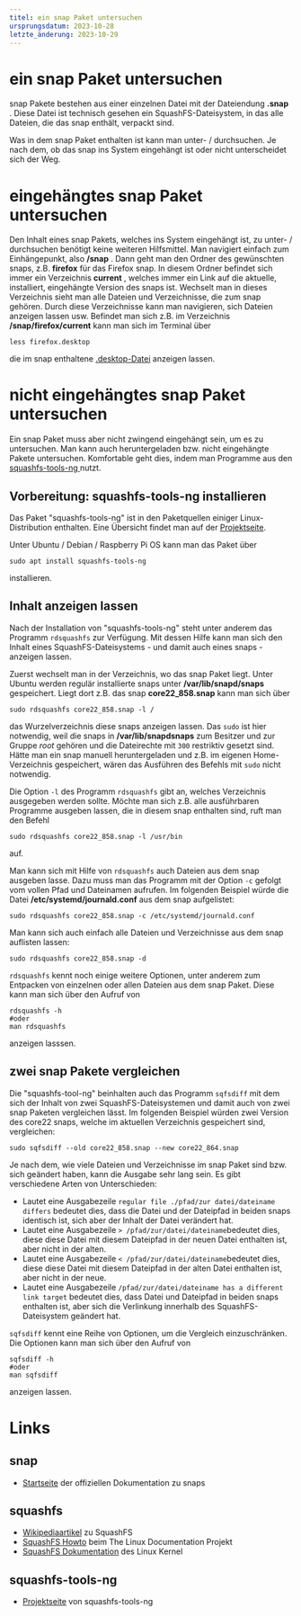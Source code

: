 ```yaml
---
titel: ein snap Paket untersuchen
ursprungsdatum: 2023-10-28
letzte_änderung: 2023-10-29
---
```




# ein snap Paket untersuchen

snap Pakete bestehen aus einer einzelnen Datei mit der Dateiendung **.snap** . Diese Datei ist technisch gesehen ein SquashFS-Dateisystem, in das alle Dateien, die das snap enthält, verpackt sind.

Was in dem snap Paket enthalten ist kann man unter- / durchsuchen. Je nach dem, ob das snap ins System eingehängt ist oder nicht unterscheidet sich der Weg.

# eingehängtes snap Paket untersuchen

Den Inhalt eines snap Pakets, welches ins System eingehängt ist, zu unter- / durchsuchen benötigt keine weiteren Hilfsmittel. Man navigiert einfach zum Einhängepunkt, also **/snap** . Dann geht man den Ordner des gewünschten snaps, z.B. **firefox** für das Firefox snap. In diesem Ordner befindet sich immer ein Verzeichnis **current** , welches immer ein Link auf die aktuelle, installiert, eingehängte Version des snaps ist. Wechselt man in dieses Verzeichnis sieht man alle Dateien und Verzeichnisse, die zum snap gehören. Durch diese Verzeichnisse kann man navigieren, sich Dateien anzeigen lassen usw. Befindet man sich z.B. im Verzeichnis **/snap/firefox/current** kann man sich im Terminal über 

```shell
less firefox.desktop
```

die im snap enthaltene [.desktop-Datei](https://wiki.ubuntuusers.de/.desktop-Dateien/ ) anzeigen lassen.

# nicht eingehängtes snap Paket untersuchen

Ein snap Paket muss aber nicht zwingend eingehängt sein, um es zu untersuchen. Man kann auch heruntergeladen bzw. nicht eingehängte Pakete untersuchen. Komfortable geht dies, indem man Programme aus den [squashfs-tools-ng ](https://github.com/AgentD/squashfs-tools-ng) nutzt.

## Vorbereitung: squashfs-tools-ng installieren

Das Paket "squashfs-tools-ng" ist in den Paketquellen einiger Linux-Distribution enthalten. Eine Übersicht findet man auf der [Projektseite](https://github.com/AgentD/squashfs-tools-ng#installing).

Unter Ubuntu / Debian / Raspberry Pi OS kann man das Paket über

```shell
sudo apt install squashfs-tools-ng
```

installieren.

## Inhalt anzeigen lassen

Nach der Installation von "squashfs-tools-ng" steht unter anderem das Programm `rdsquashfs` zur Verfügung. Mit dessen Hilfe kann man sich den Inhalt eines SquashFS-Dateisystems - und damit auch eines snaps - anzeigen lassen.

Zuerst wechselt man in der Verzeichnis, wo das snap Paket liegt. Unter Ubuntu werden regulär installierte snaps unter **/var/lib/snapd/snaps** gespeichert. Liegt dort z.B. das snap **core22_858.snap** kann man sich über

```shell
sudo rdsquashfs core22_858.snap -l /
```

das Wurzelverzeichnis diese snaps anzeigen lassen. Das `sudo` ist hier notwendig, weil die snaps in **/var/lib/snapdsnaps** zum Besitzer und zur Gruppe *root* gehören und die Dateirechte mit `300`  restriktiv gesetzt sind. Hätte man ein snap manuell heruntergeladen und z.B. im eigenen Home-Verzeichnis gespeichert, wären das Ausführen des Befehls mit `sudo` nicht notwendig.

Die Option `-l` des Programm `rdsquashfs` gibt an, welches Verzeichnis ausgegeben werden sollte. Möchte man sich z.B. alle ausführbaren Programme ausgeben lassen, die in diesem snap enthalten sind, ruft man den Befehl

```shell
sudo rdsquashfs core22_858.snap -l /usr/bin
```

auf.

Man kann sich mit Hilfe von `rdsquashfs` auch Dateien aus dem snap ausgeben lasse. Dazu muss man das Programm mit der Option `-c` gefolgt vom vollen Pfad und Dateinamen aufrufen. Im folgenden Beispiel würde die Datei **/etc/systemd/journald.conf** aus dem snap aufgelistet:

```shell
sudo rdsquashfs core22_858.snap -c /etc/systemd/journald.conf
```

Man kann sich auch einfach alle Dateien und Verzeichnisse aus dem snap auflisten lassen:

```shell
sudo rdsquashfs core22_858.snap -d
```

`rdsquashfs` kennt noch einige weitere Optionen, unter anderem zum Entpacken von einzelnen oder allen Dateien aus dem snap Paket. Diese kann man sich über den Aufruf von

```shell
rdsquashfs -h
#oder
man rdsquashfs
```

anzeigen lasssen.

## zwei snap Pakete vergleichen

Die "squashfs-tool-ng" beinhalten auch das Programm `sqfsdiff` mit dem sich der Inhalt von zwei SquashFS-Dateisystemen und damit auch von zwei snap Paketen vergleichen lässt. Im folgenden Beispiel würden zwei Version des core22 snaps, welche im aktuellen Verzeichnis gespeichert sind, vergleichen:

```shell
sudo sqfsdiff --old core22_858.snap --new core22_864.snap
```

Je nach dem, wie viele Dateien und Verzeichnisse im snap Paket sind bzw. sich geändert haben, kann die Ausgabe sehr lang sein. Es gibt verschiedene Arten von Unterschieden:

* Lautet eine Ausgabezeile `regular file ./pfad/zur datei/dateiname differs` bedeutet dies, dass die Datei und der Dateipfad in beiden snaps identisch ist, sich aber der Inhalt der Datei verändert hat.
* Lautet eine Ausgabezeile  `> /pfad/zur/datei/dateiname`bedeutet dies, diese diese Datei mit diesem Dateipfad in der neuen Datei enthalten ist, aber nicht in der alten.
* Lautet eine Ausgabezeile  `< /pfad/zur/datei/dateiname`bedeutet dies, diese diese Datei mit diesem Dateipfad in der alten Datei enthalten ist, aber nicht in der neue.
* Lautet eine Ausgabezeile `/pfad/zur/datei/dateiname has a different link target` bedeutet dies, dass Datei und Dateipfad in beiden snaps enthalten ist, aber sich die Verlinkung innerhalb des SquashFS-Dateisystem geändert hat.

`sqfsdiff` kennt eine Reihe von Optionen, um die Vergleich einzuschränken. Die Optionen kann man sich über den Aufruf von

```shell
sqfsdiff -h
#oder
man sqfsdiff
```

anzeigen lassen.

# Links

## snap

* [Startseite](https://snapcraft.io/docs) der offiziellen Dokumentation zu snaps

## squashfs

* [Wikipediaartikel](https://de.wikipedia.org/wiki/SquashFS) zu SquashFS
* [SquashFS Howto](https://tldp.org/HOWTO/SquashFS-HOWTO/whatis.html) beim The Linux Documentation Projekt
* [SquashFS Dokumentation](https://docs.kernel.org/filesystems/squashfs.html) des Linux Kernel

## squashfs-tools-ng

* [Projektseite](https://github.com/AgentD/squashfs-tools-ng) von squashfs-tools-ng
